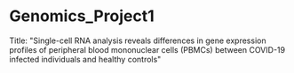 # Genomics_Project1
Title: "Single-cell RNA analysis reveals differences in gene expression profiles of peripheral blood mononuclear cells (PBMCs) between COVID-19 infected individuals and healthy controls"
